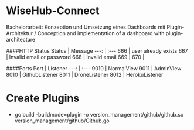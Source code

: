 # WiseHub-Connect
Bachelorarbeit: Konzeption und Umsetzung eines Dashboards mit Plugin-Architektur / Conception and implementation of a dashboard with plugin-architecture

####HTTP Status
Status | Message
---: | :---
666 | user already exists
667 | Invalid email or password
668 | Invalid email
669 | 
670 | 

####Ports
Port | Listener
---: | :---
9010 | NormalView
9011 | AdminView
8010 | GithubListener
8011 | DroneListener
8012 | HerokuListener

# Create Plugins
- go build -buildmode=plugin -o version_management/github/github.so version_management/github/Github.go 